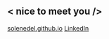 ## < nice to meet you /> 

[solenedel.github.io](https://solenedel.github.io)
[LinkedIn](https://ca.linkedin.com/in/solene-delumeau/)






